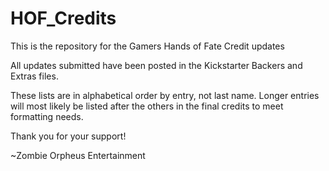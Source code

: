 HOF_Credits
===========

This is the repository for the Gamers Hands of Fate Credit updates

All updates submitted have been posted in the Kickstarter Backers and Extras files. 

These lists are in alphabetical order by entry, not last name. Longer entries will most likely be listed after the others in the final credits to meet formatting needs.

Thank you for your support!

~Zombie Orpheus Entertainment
